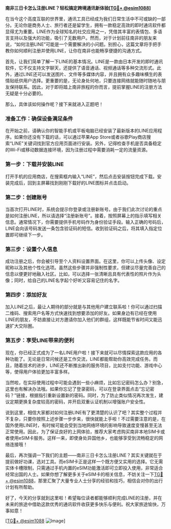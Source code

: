 **南非三日卡怎么注册LINE？轻松搞定跨境通讯新体验[[TG💪+ @esim1088](https://t.me/s/esim1088)]**

在当今这个高度互联的世界里，通讯工具已经成为我们日常生活中不可或缺的一部分。无论你是商务人士、旅行者还是留学生，拥有一款稳定高效的即时通讯软件都显得尤为重要。LINE作为全球知名的社交应用之一，凭借其丰富的表情包、多语言支持以及强大的功能，吸引了无数用户。然而，对于计划前往南非的朋友来说，“如何注册LINE”可能是一个需要解决的小问题。别担心，这篇文章将手把手教你如何顺利注册并使用LINE，让你在南非也能畅享便捷的沟通方式。

首先，让我们简单了解一下LINE的基本情况。LINE是一款由日本开发的即时通讯软件，它不仅支持文字聊天，还提供了语音通话、视频通话等多种交流形式。此外，通过LINE还可以发送图片、文件等多媒体内容，并且拥有众多趣味横生的表情贴纸供用户选择。更重要的是，无论身处何地，只要连接网络就能随时随地与朋友保持联系。因此，对于即将踏上南非旅程的你而言，提前掌握LINE的注册方法无疑是十分必要的。

那么，具体该如何操作呢？接下来就进入正题吧！

### **准备工作：确保设备满足条件**
在开始之前，请确认你的智能手机或平板电脑已经安装了最新版本的LINE应用程序。如果你还没有下载的话，可以通过苹果App Store或者谷歌Play商店搜索“LINE”关键词找到官方应用页面进行安装。另外，记得检查手机是否具备稳定的Wi-Fi或移动数据连接环境，因为注册过程中需要消耗一定的流量资源。

### **第一步：下载并安装LINE**
打开手机的应用商店，在搜索框内输入“LINE”，然后点击安装按钮完成下载。安装完成后，回到主屏幕找到刚刚下载好的LINE图标并点击启动。

### **第二步：创建账号**
当首次打开LINE时，系统会提示你登录或注册新账号。由于我们此次讨论的重点是如何注册LINE，所以请选择“注册新账号”。接着，按照屏幕上的指示填写相关信息。通常情况下，你需要提供手机号码作为身份验证手段。输入正确的号码后，LINE会向该号码发送一条包含验证码的短信。收到验证码之后，将其填入指定位置即可继续下一步。

### **第三步：设置个人信息**
成功注册之后，你会被引导至个人资料设置界面。在这里，你可以上传头像、设定昵称以及其他个性化选项。虽然这些步骤并非强制性要求，但建议尽量完善自己的信息以便更好地融入社区。比如，可以选择一张清晰且具有代表性的照片作为头像；同时，给自己的LINE名字起个好听又容易记住的名字。

### **第四步：添加好友**
加入LINE之后，最让人期待的部分就是与其他用户建立联系啦！你可以通过扫描二维码、搜索用户名等方式快速找到想要添加的好友。如果身边有已经在使用LINE的朋友，不妨直接让对方邀请你加入他们的群组，这样既能节省时间又能迅速扩大交际圈。

### **第五步：享受LINE带来的便利**
现在，你已经正式成为了一名LINE用户啦！接下来就可以尽情探索这款应用的各种功能了。无论是日常问候还是工作交流，LINE都能帮助你高效完成任务。而且，随着技术的进步，LINE还不断推出新的服务项目，比如支付功能、游戏中心等，使得用户体验更加丰富多样。

当然啦，在实际使用过程中可能会遇到一些小麻烦，比如忘记密码怎么办？别急，这里也有解决办法哦。如果你忘记了登录密码，可以在登录界面点击“忘记密码？”链接，根据指引重新设置新的密码。同时，为了防止类似情况再次发生，建议定期更换复杂度较高的密码，并开启双重认证机制以增强账户安全性。

说到这里，相信大家都对如何注册LINE有了更清楚的认识了吧？其实整个过程并不复杂，只要你按照上述步骤一步步来，很快就能上手啦！不过需要注意的是，在国外使用LINE时，有时候可能会受到当地网络环境的影响导致速度变慢甚至无法正常使用。因此，为了保证良好的上网体验，推荐大家考虑购买南非本地SIM卡或者使用eSIM卡服务。这样一来，即使身处异国他乡，也能够享受到流畅稳定的网络连接哦！

最后，再次强调一下我们的主题——南非三日卡怎么注册LINE？其实关键就在于提前做好功课，选对工具。而eSIM卡正是这样一个既方便又实用的选择。它无需实体卡槽限制，只需通过手机内置的eSIM功能激活即可立即投入使用，非常适合经常出国的人士。如果你想了解更多关于eSIM卡的相关信息，不妨关注一下[TG💪+ @esim1088](https://t.me/s/esim1088)，那里汇聚了大量专业人士分享的经验和技巧，相信会对你的出行计划有所帮助。

好了，今天的分享就到这里啦！希望每位读者都能够顺利完成LINE的注册，并在未来的旅途中借助这款优秀的通讯软件收获更多快乐与便利。祝大家旅途愉快，万事如意！

[[TG💪+ @esim1088](https://t.me/s/esim1088) ![Image](https://i.postimg.cc/4NQfJmqS/Snipaste-2025-05-13-00-14-12.png)]